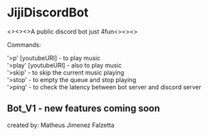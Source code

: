 # JijiDiscordBot
<><><>A public discord bot just 4fun<><><>

Commands:

'>p' [youtubeURl] - to play music<br/>
'>play' [youtubeURl] - also to play music<br/>
'>skip' - to skip the current music playing<br/>
'>stop' - to empty the queue and stop playing<br/>
'>ping' - to check the latency between bot server and discord server<br/>

## Bot_V1 - new features coming soon

created by: Matheus Jimenez Falzetta
